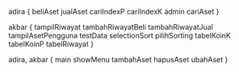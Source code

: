 adira {
    beliAset
    jualAset
    cariIndexP
    cariIndexK
    admin
    cariAset }

akbar {
    tampilRiwayat
    tambahRiwayatBeli
    tambahRiwayatJual
    tampilAsetPengguna
    testData
    selectionSort
    pilihSorting
    tabelKoinK
    tabelKoinP
    tabelRiwayat }

adira, akbar {
    main
    showMenu
    tambahAset 
    hapusAset
    ubahAset }
